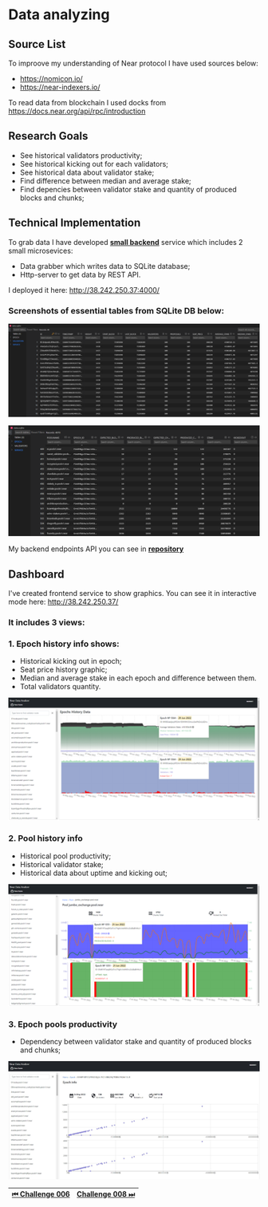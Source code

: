 # Data analyzing

## Source List

To improove my understanding of Near protocol I have used sources below:

- https://nomicon.io/
- https://near-indexers.io/

To read data from blockchain I used docks from https://docs.near.org/api/rpc/introduction

## Research Goals

- See historical validators productivity;
- See historical kicking out for each validators;
- See historical data about validator stake;
- Find difference between median and average stake;
- Find depencies between validator stake and quantity of produced blocks and chunks;

## Technical Implementation

To grab data I have developed [**small backend**](https://github.com/ruziev-dev/near-data-analyze) service which includes 2 small microsevices:

- Data grabber which writes data to SQLite database;
- Http-server to get data by REST API.

I deployed it here: http://38.242.250.37:4000/

### Screenshots of essential tables from SQLite DB below:

![img](../images/history_data/sqlite_epoch.PNG)

![img](../images/history_data/sqlite_validators.PNG)

My backend endpoints API you can see in [**repository**](https://github.com/ruziev-dev/near-data-analyze)

## Dashboard

I've created frontend service to show graphics.
You can see it in interactive mode here: http://38.242.250.37/

### It includes 3 views:

### 1. Epoch history info shows:

- Historical kicking out in epoch;
- Seat price history graphic;
- Median and average stake in each epoch and difference between them.
- Total validators quantity.

![epoch history info](../images/history_data/epoch_charts.png)

### 2. Pool history info

- Historical pool productivity;
- Historical validator stake;
- Historical data about uptime and kicking out;

![pool history info](../images/history_data/pool_charts.png)

### 3. Epoch pools productivity

- Dependency between validator stake and quantity of produced blocks and chunks;

![pool history info](../images/history_data/epoch_info_charts.jpg)

| [⏮ Challenge 006 ](./challenge_006.md) | [Challenge 008 ⏭](./challenge_008.md) |
| -------------------------------------- | ------------------------------------- |
